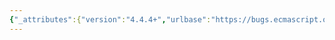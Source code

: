 ```yaml
---
{"_attributes":{"version":"4.4.4+","urlbase":"https://bugs.ecmascript.org/","maintainer":"dherman@mozilla.com"},"bug":{"bug_id":1984,"creation_ts":"2013-09-29 05:24:00 -0700","short_desc":"19.4.3.2, Symbol.prototype.toString ( ): Typo \"atribute\" -> \"attribute\"","delta_ts":"2013-10-29 09:47:03 -0700","product":"Draft for 6th Edition","component":"editorial issue","version":"Rev 19: September 27, 2013 Draft","rep_platform":"All","op_sys":"All","bug_status":"RESOLVED","resolution":"FIXED","priority":"Normal","bug_severity":"normal","everconfirmed":true,"reporter":{"uid":"andrebargull","name":"André Bargull"},"assigned_to":{"uid":"allen","name":"Allen Wirfs-Brock"},"long_desc":[{"commentid":5658,"comment_count":0,"who":{"uid":"andrebargull","name":"André Bargull"},"bug_when":"2013-09-29 05:24:12 -0700","thetext":"19.4.3.2, Symbol.prototype.toString ( ), step 4:\n\n\"atribute\" -> \"attribute\""},{"commentid":5700,"comment_count":1,"who":{"uid":"allen","name":"Allen Wirfs-Brock"},"bug_when":"2013-09-30 12:43:35 -0700","thetext":"fixed in rev20 editor's draft"},{"commentid":6177,"comment_count":2,"who":{"uid":"allen","name":"Allen Wirfs-Brock"},"bug_when":"2013-10-29 09:47:03 -0700","thetext":"fixed in rev20 draft, Oct. 28, 2013"}]}}
---
```

